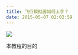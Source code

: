 ```yaml
---
title: 飞行模拟器如何上手？
date: 2015-05-07 02:02:59
---
```







![](http://www.stoenworks.com/images/How%20to%20fly%20flight%20sims%2C%20images/172%20photo.jpg)


本教程的目的


